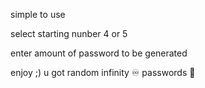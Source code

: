simple to use 

select starting nunber 4 or 5

enter amount of password to be generated

enjoy ;) u got random infinity ♾️ passwords 🔑
